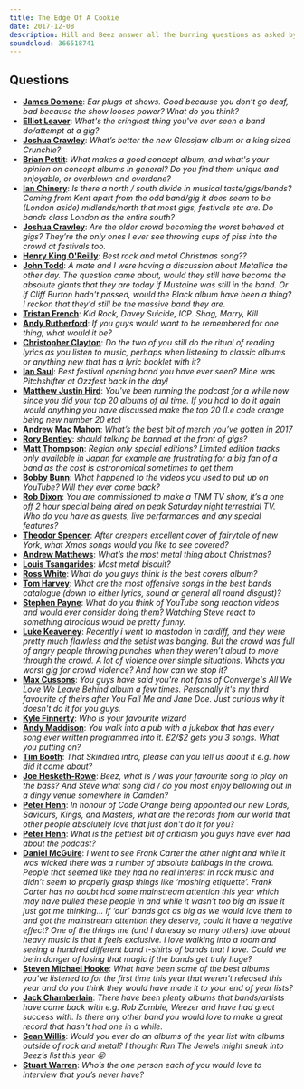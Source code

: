 ```yaml
---
title: The Edge Of A Cookie
date: 2017-12-08
description: Hill and Beez answer all the burning questions as asked by you, the smartest audience in music, where we cover topics like wearing earplugs, the behaviour of bands, fans and the older generations at gigs, concept albums, the lost art of reading lyric sheets, interview bucket lists and what legacies we want to leave behind, our all time top 20 albums, pub jukebox picks, metal at Christmas, plus there’s a fantastic story about how the That’s Not Metal theme tune by Skindred came into existence
soundcloud: 366518741
---
```


## Questions

* **[James Domone](https://www.facebook.com/thatsnotmetalpodcast/posts/2218282215064977?comment_id=2218283265064872&comment_tracking=%7B%22tn%22%3A%22R9%22%7D)**: _Ear plugs at shows. Good because you don’t go deaf, bad because the show looses power? What do you think?_
* **[Elliot Leaver](https://www.facebook.com/thatsnotmetalpodcast/posts/2218282215064977?comment_id=2218283475064851&comment_tracking=%7B%22tn%22%3A%22R9%22%7D)**: _What's the cringiest thing you've ever seen a band do/attempt at a gig?_
* **[Joshua Crawley](https://www.facebook.com/thatsnotmetalpodcast/posts/2218282215064977?comment_id=2218283778398154&comment_tracking=%7B%22tn%22%3A%22R9%22%7D)**: _What’s better the new Glassjaw album or a king sized Crunchie?_
* **[Brian Pettit](https://www.facebook.com/thatsnotmetalpodcast/posts/2218282215064977?comment_id=2218284268398105&comment_tracking=%7B%22tn%22%3A%22R9%22%7D)**: _What makes a good concept album, and what's your opinion on concept albums in general? Do you find them unique and enjoyable, or overblown and overdone?_
* **[Ian Chinery](https://www.facebook.com/thatsnotmetalpodcast/posts/2218282215064977?comment_id=2218284378398094&comment_tracking=%7B%22tn%22%3A%22R9%22%7D)**: _Is there a north / south divide in musical taste/gigs/bands? Coming from Kent apart from the odd band/gig it does seem to be (London aside) midlands/north that most gigs, festivals etc are. Do bands class London as the entire south?_
* **[Joshua Crawley](https://www.facebook.com/thatsnotmetalpodcast/posts/2218282215064977?comment_id=2218285381731327&comment_tracking=%7B%22tn%22%3A%22R9%22%7D)**: _Are the older crowd becoming the worst behaved at gigs? They’re the only ones I ever see throwing cups of piss into the crowd at festivals too._
* **[Henry King O'Reilly](https://www.facebook.com/thatsnotmetalpodcast/posts/2218282215064977?comment_id=2218285618397970&comment_tracking=%7B%22tn%22%3A%22R9%22%7D)**: _Best rock and metal Christmas song??_
* **[John Todd](https://www.facebook.com/thatsnotmetalpodcast/posts/2218282215064977?comment_id=2218286968397835&comment_tracking=%7B%22tn%22%3A%22R9%22%7D)**: _A mate and I were having a discussion about Metallica the other day. The question came about, would they still have become the absolute giants that they are today if Mustaine was still in the band. Or if Cliff Burton hadn't passed, would the Black album have been a thing? I reckon that they'd still be the massive band they are._
* **[Tristan French](https://www.facebook.com/thatsnotmetalpodcast/posts/2218282215064977?comment_id=2218288728397659&comment_tracking=%7B%22tn%22%3A%22R9%22%7D)**: _Kid Rock, Davey Suicide, ICP. Shag, Marry, Kill_
* **[Andy Rutherford](https://www.facebook.com/thatsnotmetalpodcast/posts/2218282215064977?comment_id=2218290215064177&comment_tracking=%7B%22tn%22%3A%22R9%22%7D)**: _If you guys would want to be remembered for one thing, what would it be?_
* **[Christopher Clayton](https://www.facebook.com/thatsnotmetalpodcast/posts/2218282215064977?comment_id=2218294095063789&comment_tracking=%7B%22tn%22%3A%22R9%22%7D)**: _Do the two of you still do the ritual of reading lyrics as you listen to music, perhaps when listening to classic albums or anything new that has a lyric booklet with it?_
* **[Ian Saul](https://www.facebook.com/thatsnotmetalpodcast/posts/2218282215064977?comment_id=2218295141730351&comment_tracking=%7B%22tn%22%3A%22R9%22%7D)**: _Best festival opening band you have ever seen? Mine was Pitchshifter at Ozzfest back in the day!_
* **[Matthew Justin Hird](https://www.facebook.com/thatsnotmetalpodcast/posts/2218282215064977?comment_id=2218297498396782&comment_tracking=%7B%22tn%22%3A%22R9%22%7D)**: _You've been running the podcast for a while now since you did your top 20 albums of all time. If you had to do it again would anything you have discussed make the top 20 (I.e code orange being new number 20 etc)_
* **[Andrew Mac Mahon](https://www.facebook.com/thatsnotmetalpodcast/posts/2218282215064977?comment_id=2218298731729992&comment_tracking=%7B%22tn%22%3A%22R9%22%7D)**: _What’s the best bit of merch you’ve gotten in 2017_
* **[Rory Bentley](https://www.facebook.com/thatsnotmetalpodcast/posts/2218282215064977?comment_id=2218300321729833&comment_tracking=%7B%22tn%22%3A%22R9%22%7D)**: _should talking be banned at the front of gigs?_
* **[Matt Thompson](https://www.facebook.com/thatsnotmetalpodcast/posts/2218282215064977?comment_id=2218301545063044&comment_tracking=%7B%22tn%22%3A%22R9%22%7D)**: _Region only special editions? Limited edition tracks only available in Japan for example are frustrating for a big fan of a band as the cost is astronomical sometimes to get them_
* **[Bobby Bunn](https://www.facebook.com/thatsnotmetalpodcast/posts/2218282215064977?comment_id=2218302018396330&comment_tracking=%7B%22tn%22%3A%22R9%22%7D)**: _What happened to the videos you used to put up on YouTube? Will they ever come back?_
* **[Rob Dixon](https://www.facebook.com/thatsnotmetalpodcast/posts/2218282215064977?comment_id=2218302158396316&comment_tracking=%7B%22tn%22%3A%22R9%22%7D)**: _You are commissioned to make a TNM TV show, it’s a one off 2 hour special being aired on peak Saturday night terrestrial TV. Who do you have as guests, live performances and any special features?_
* **[Theodor Spencer](https://www.facebook.com/thatsnotmetalpodcast/posts/2218282215064977?comment_id=2218304615062737&comment_tracking=%7B%22tn%22%3A%22R9%22%7D)**: _After creepers excellent cover of fairytale of new York, what Xmas songs would you like to see covered?_
* **[Andrew Matthews](https://www.facebook.com/thatsnotmetalpodcast/posts/2218282215064977?comment_id=2218305268396005&comment_tracking=%7B%22tn%22%3A%22R9%22%7D)**: _What’s the most metal thing about Christmas?_
* **[Louis Tsangarides](https://www.facebook.com/thatsnotmetalpodcast/posts/2218282215064977?comment_id=2218305478395984&comment_tracking=%7B%22tn%22%3A%22R9%22%7D)**: _Most metal biscuit?_
* **[Ross White](https://www.facebook.com/thatsnotmetalpodcast/posts/2218282215064977?comment_id=2218307025062496&comment_tracking=%7B%22tn%22%3A%22R9%22%7D)**: _What do you guys think is the best covers album?_
* **[Tom Harvey](https://www.facebook.com/thatsnotmetalpodcast/posts/2218282215064977?comment_id=2218307421729123&comment_tracking=%7B%22tn%22%3A%22R9%22%7D)**: _What are the most offensive songs in the best bands catalogue (down to either lyrics, sound or general all round disgust)?_
* **[Stephen Payne](https://www.facebook.com/thatsnotmetalpodcast/posts/2218282215064977?comment_id=2218310035062195&comment_tracking=%7B%22tn%22%3A%22R9%22%7D)**: _What do you think of YouTube song reaction videos and would ever consider doing them? Watching Steve react to something atrocious would be pretty funny._
* **[Luke Keaveney](https://www.facebook.com/thatsnotmetalpodcast/posts/2218282215064977?comment_id=2218311145062084&comment_tracking=%7B%22tn%22%3A%22R9%22%7D)**: _Recently i went to mastodon in cardiff, and they were pretty much flawless and the setlist was banging. But the crowd was full of angry people throwing punches when they weren’t aloud to move through the crowd. A lot of violence over simple situations. Whats you worst gig for crowd violence? And how can we stop it?_
* **[Max Cussons](https://www.facebook.com/thatsnotmetalpodcast/posts/2218282215064977?comment_id=2218312071728658&comment_tracking=%7B%22tn%22%3A%22R9%22%7D)**: _You guys have said you're not fans of Converge's All We Love We Leave Behind album a few times. Personally it's my third favourite of theirs after You Fail Me and Jane Doe. Just curious why it doesn't do it for you guys._
* **[Kyle Finnerty](https://www.facebook.com/thatsnotmetalpodcast/posts/2218282215064977?comment_id=2218312708395261&comment_tracking=%7B%22tn%22%3A%22R9%22%7D)**: _Who is your favourite wizard_
* **[Andy Maddison](https://www.facebook.com/thatsnotmetalpodcast/posts/2218282215064977?comment_id=2218333421726523&comment_tracking=%7B%22tn%22%3A%22R9%22%7D)**: _You walk into a pub with a jukebox that has every song ever written programmed into it. £2/$2 gets you 3 songs. What you putting on?_
* **[Tim Booth](https://www.facebook.com/thatsnotmetalpodcast/posts/2218282215064977?comment_id=2218337425059456&comment_tracking=%7B%22tn%22%3A%22R9%22%7D)**: _That Skindred intro, please can you tell us about it e.g. how did it come about?_
* **[Joe Hesketh-Rowe](https://www.facebook.com/thatsnotmetalpodcast/posts/2218282215064977?comment_id=2218340368392495&comment_tracking=%7B%22tn%22%3A%22R9%22%7D)**: _Beez, what is / was your favourite song to play on the bass? And Steve what song did / do you most enjoy bellowing out in a dingy venue somewhere in Camden?_
* **[Peter Henn](https://www.facebook.com/thatsnotmetalpodcast/posts/2218282215064977?comment_id=2218332671726598&comment_tracking=%7B%22tn%22%3A%22R9%22%7D)**: _In honour of Code Orange being appointed our new Lords, Saviours, Kings, and Masters, what are the records from our world that other people absolutely love that just don't do it for you?_
* **[Peter Henn](https://www.facebook.com/thatsnotmetalpodcast/posts/2218282215064977?comment_id=2218332671726598&comment_tracking=%7B%22tn%22%3A%22R9%22%7D)**: _What is the pettiest bit of criticism you guys have ever had about the podcast?_
* **[Daniel McGuire](https://www.facebook.com/thatsnotmetalpodcast/posts/2218282215064977?comment_id=2218349638391568&comment_tracking=%7B%22tn%22%3A%22R9%22%7D)**: _I went to see Frank Carter the other night and while it was wicked there was a number of absolute ballbags in the crowd. People that seemed like they had no real interest in rock music and didn’t seem to properly grasp things like ‘moshing etiquette’. Frank Carter has no doubt had some mainstream attention this year which may have pulled these people in and while it wasn’t too big an issue it just got me thinking... If ‘our’ bands got as big as we would love them to and got the mainstream attention they deserve, could it have a negative effect? One of the things me (and I daresay so many others) love about heavy music is that it feels exclusive. I love walking into a room and seeing a hundred different band t-shirts of bands that I love. Could we be in danger of losing that magic if the bands get truly huge?_
* **[Steven Michael Hooke](https://www.facebook.com/thatsnotmetalpodcast/posts/2218282215064977?comment_id=2218354581724407&comment_tracking=%7B%22tn%22%3A%22R9%22%7D)**: _What have been some of the best albums you've listened to for the first time this year that weren't released this year and do you think they would have made it to your end of year lists?_
* **[Jack Chamberlain](https://www.facebook.com/thatsnotmetalpodcast/posts/2218282215064977?comment_id=2218379381721927&comment_tracking=%7B%22tn%22%3A%22R9%22%7D)**: _There have been plenty albums that bands/artists have came back with e.g. Rob Zombie, Weezer and have had great success with. Is there any other band you would love to make a great record that hasn't had one in a while._
* **[Sean Willis](https://www.facebook.com/thatsnotmetalpodcast/posts/2218282215064977?comment_id=2218444911715374&comment_tracking=%7B%22tn%22%3A%22R9%22%7D)**: _Would you ever do an albums of the year list with albums outside of rock and metal? I thought Run The Jewels might sneak into Beez’s list this year 😝_
* **[Stuart Warren](https://www.facebook.com/thatsnotmetalpodcast/posts/2218282215064977?comment_id=2218463858380146&comment_tracking=%7B%22tn%22%3A%22R9%22%7D)**: _Who’s the one person each of you would love to interview that you’s never have?_
